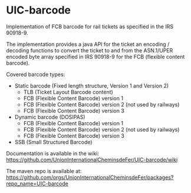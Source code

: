 # UIC-barcode
Implementation of FCB barcode for rail tickets as specified in the IRS 90918-9.

The implementation provides a java API for the ticket an encoding / decoding functions to convert 
the ticket to and from the ASN.1/UPER encoded byte array specified in IRS 90918-9 for the FCB (flexible content barcode).

Covered barcode types:

  - Static barcode (Fixed length structure, Version 1 and Version 2)
     - TLB (Ticket Layout Barcode content)
     - FCB (Flexible Content Barcode) version 1
     - FCB (Flexible Content Barcode) version 2 (not used by railways)
     - FCB (Flexible Content Barcode) version 3
  - Dynamic barcode (DOSIPAS)
     - FCB (Flexible Content Barcode) version 1
     - FCB (Flexible Content Barcode) version 2 (not used by railways)
     - FCB (Flexible Content Barcode) version 3
  - SSB (Small Structured Barcode)
    

Documentation is available in the wiki: https://github.com/UnionInternationalCheminsdeFer/UIC-barcode/wiki

The maven repo is available at: https://github.com/orgs/UnionInternationalCheminsdeFer/packages?repo_name=UIC-barcode
